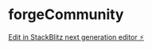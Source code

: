 # forgeCommunity

[Edit in StackBlitz next generation editor ⚡️](https://stackblitz.com/~/github.com/storminator89/forgeCommunity)